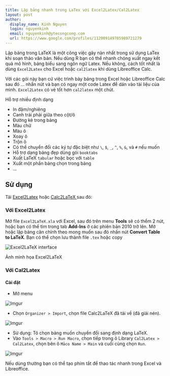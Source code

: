 ```yaml
---
title: Lập bảng nhanh trong LaTex với Excel2Latex/Cal2Latex
layout: post
author:
  display_name: Kinh Nguyen
  login: nguyenkinh
  email: nguyenkinh@ytecongcong.com
  url: https://www.google.com/profiles/112009149785989721279
---
```


Lập bảng trong LaTeX là một công việc gây nản nhất trong sử dụng LaTex khi soạn thảo văn bản. Nếu dùng R bạn có thể nhanh chóng xuất ngay kết quả mô hình, bảng biểu sang ngôn ngữ Latex. Nếu không, cách tốt nhất là dùng `Excel2Latex` cho Excel hoặc `cal2latex` khi dùng Libreoffice Calc.

Với các gói này bạn cứ việc trình bày bảng trong Excel hoặc Libreoffice Calc sau đó ... nhấn nút và bạn có ngay một code Latex để dán vào tài liệu của mình. `Excel2Latex` có vẻ tốt hơn `cal2latex` một chút.


Hỗ trợ nhiều định dạng

* In đậm/nghiêng
* Canh trái phải giữa theo cột/ô 
* Đường kẻ trong bảng 
* Màu chữ
* Màu ô
* Xoay ô
* Trộn ô
* Có thể chuyển đổi các ký tự đặc biệt như `\`, `$`, `_`, `^`, `%`, `&`, và `#` nếu muốn 
* Hỗ trợ dạng bảng đẹp dùng gói `booktabs`
* Xuất LaTeX `tabular` hoặc bọc với `table`
* Xuất một phần bảng chọn trong bảng
* ...

## Sử dụng

Tải [Excel2Latex](http://mirrors.ctan.org/support/excel2latex.zip) hoặc [Calc2LaTeX
](https://sourceforge.net/projects/calc2latex/files/latest/download) sau đó:

### Với Excel2Latex

Mở file `Excel2LaTeX.xla` với Excel, sau đó trên menu **Tools** sẽ có thểm 2 nút, hoặc bạn có thể tìm trong tab **Add-Ins** ở các phiên bản 2010 trở lên. Mở hoặc lập bảng căn chỉnh theo mong muốn sau đó nhấn nút **Convert Table to LaTeX**. Bạn có thể chọn lưu thành file `.tex` hoặc copy 

![Excel2LaTeX interface](https://i.imgur.com/EK88upo.png)

Ảnh minh họa Excel2LaTeX

### Với Cal2Latex

#### Cài đặt

- Mở menu

![Imgur](http://i.imgur.com/sJhyDbw.png)

- Chọn `Organizer > Import`, chọn file Calc2LaTeX đã tải về (đã giải nén).

![Imgur](http://i.imgur.com/ctjanUq.png)

- Sử dụng: Tô chọn bảng muốn chuyển đổi sang định dạng LaTeX.
- Vào `Tools > Macro > Run Macro`, chọn tiếp trong ô Library `Cal2Latex > Cal2Latex`, chọn bên ô `Mảco Name > Main` và cuổi cùng chọn `Run`. 

![Imgur](http://i.imgur.com/8z2C8hl.png)

Nếu dùng thường bạn có thể tạo phím tắt để thao tác nhanh trong Excel và Libreoffice.
